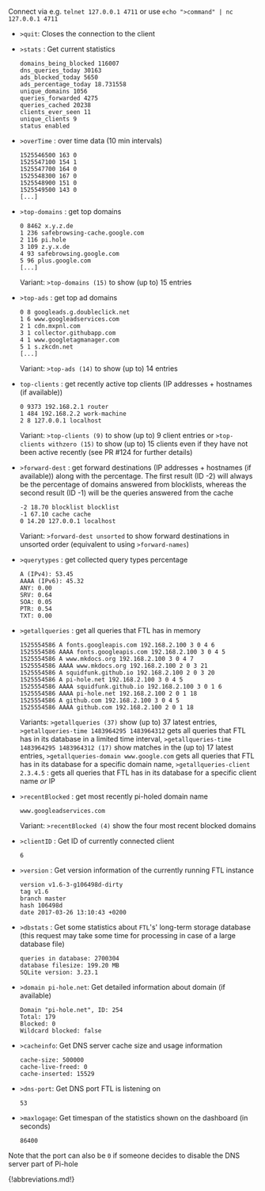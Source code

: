 Connect via e.g. `telnet 127.0.0.1 4711` or use `echo ">command" | nc 127.0.0.1 4711`

- `>quit`: Closes the connection to the client

- `>stats` : Get current statistics

    ```text
    domains_being_blocked 116007
    dns_queries_today 30163
    ads_blocked_today 5650
    ads_percentage_today 18.731558
    unique_domains 1056
    queries_forwarded 4275
    queries_cached 20238
    clients_ever_seen 11
    unique_clients 9
    status enabled
    ```

- `>overTime` : over time data (10 min intervals)

    ```text
    1525546500 163 0
    1525547100 154 1
    1525547700 164 0
    1525548300 167 0
    1525548900 151 0
    1525549500 143 0
    [...]
    ```

- `>top-domains` : get top domains

    ```text
    0 8462 x.y.z.de
    1 236 safebrowsing-cache.google.com
    2 116 pi.hole
    3 109 z.y.x.de
    4 93 safebrowsing.google.com
    5 96 plus.google.com
    [...]
    ```

    Variant: `>top-domains (15)` to show (up to) 15 entries

- `>top-ads` : get top ad domains

    ```text
    0 8 googleads.g.doubleclick.net
    1 6 www.googleadservices.com
    2 1 cdn.mxpnl.com
    3 1 collector.githubapp.com
    4 1 www.googletagmanager.com
    5 1 s.zkcdn.net
    [...]
    ```

    Variant: `>top-ads (14)` to show (up to) 14 entries

- `top-clients` : get recently active top clients (IP addresses + hostnames (if available))

    ```text
    0 9373 192.168.2.1 router
    1 484 192.168.2.2 work-machine
    2 8 127.0.0.1 localhost
    ```

    Variant: `>top-clients (9)` to show (up to) 9 client entries or `>top-clients withzero (15)` to show (up to) 15 clients even if they have not been active recently (see PR #124 for further details)

- `>forward-dest` : get forward destinations (IP addresses + hostnames (if available)) along with the percentage. The first result (ID -2) will always be the percentage of domains answered from blocklists, whereas the second result (ID -1) will be the queries answered from the cache

    ```text
    -2 18.70 blocklist blocklist
    -1 67.10 cache cache
    0 14.20 127.0.0.1 localhost
    ```

    Variant: `>forward-dest unsorted` to show forward destinations in unsorted order (equivalent to using `>forward-names`)

- `>querytypes` : get collected query types percentage

    ```text
    A (IPv4): 53.45
    AAAA (IPv6): 45.32
    ANY: 0.00
    SRV: 0.64
    SOA: 0.05
    PTR: 0.54
    TXT: 0.00
    ```

- `>getallqueries` : get all queries that FTL has in memory

    ```text
    1525554586 A fonts.googleapis.com 192.168.2.100 3 0 4 6
    1525554586 AAAA fonts.googleapis.com 192.168.2.100 3 0 4 5
    1525554586 A www.mkdocs.org 192.168.2.100 3 0 4 7
    1525554586 AAAA www.mkdocs.org 192.168.2.100 2 0 3 21
    1525554586 A squidfunk.github.io 192.168.2.100 2 0 3 20
    1525554586 A pi-hole.net 192.168.2.100 3 0 4 5
    1525554586 AAAA squidfunk.github.io 192.168.2.100 3 0 1 6
    1525554586 AAAA pi-hole.net 192.168.2.100 2 0 1 18
    1525554586 A github.com 192.168.2.100 3 0 4 5
    1525554586 AAAA github.com 192.168.2.100 2 0 1 18
    ```

    Variants: `>getallqueries (37)` show (up to) 37 latest entries, `>getallqueries-time 1483964295 1483964312` gets all queries that FTL has in its database in a limited time interval, `>getallqueries-time 1483964295 1483964312 (17)` show matches in the (up to) 17 latest entries, `>getallqueries-domain www.google.com` gets all queries that FTL has in its database for a specific domain name, `>getallqueries-client 2.3.4.5` : gets all queries that FTL has in its database for a specific client name *or* IP

- `>recentBlocked` : get most recently pi-holed domain name

    ```text
    www.googleadservices.com
    ```

    Variant: `>recentBlocked (4)` show the four most recent blocked domains

- `>clientID` : Get ID of currently connected client

    ```text
    6
    ```

- `>version` : Get version information of the currently running FTL instance

    ```text
    version v1.6-3-g106498d-dirty
    tag v1.6
    branch master
    hash 106498d
    date 2017-03-26 13:10:43 +0200
    ```

- `>dbstats` : Get some statistics about `FTL`'s' long-term storage database (this request may take some time for processing in case of a large database file)

    ```text
    queries in database: 2700304
    database filesize: 199.20 MB
    SQLite version: 3.23.1
    ```

- `>domain pi-hole.net`: Get detailed information about domain (if available)

    ```text
    Domain "pi-hole.net", ID: 254
    Total: 179
    Blocked: 0
    Wildcard blocked: false
    ```

- `>cacheinfo`: Get DNS server cache size and usage information

    ```text
    cache-size: 500000
    cache-live-freed: 0
    cache-inserted: 15529
    ```

- `>dns-port`: Get DNS port FTL is listening on

    ```text
    53
    ```

- `>maxlogage`: Get timespan of the statistics shown on the dashboard (in seconds)

    ```text
    86400
    ```

Note that the port can also be `0` if someone decides to disable the DNS server part of Pi-hole

{!abbreviations.md!}
